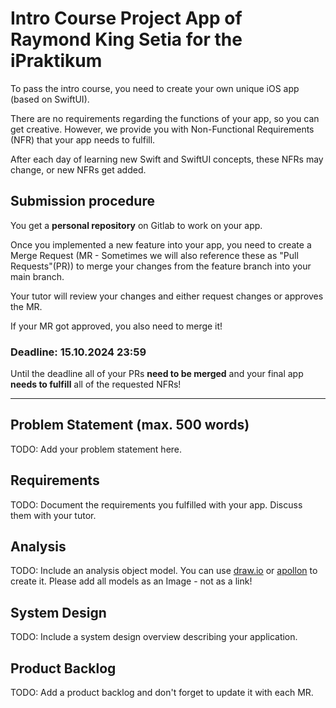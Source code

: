 # Intro Course Project App of Raymond King Setia for the iPraktikum

To pass the intro course, you need to create your own unique iOS app (based on SwiftUI).

There are no requirements regarding the functions of your app, so you can get creative.
However, we provide you with Non-Functional Requirements (NFR) that your app needs to fulfill.

After each day of learning new Swift and SwiftUI concepts, these NFRs may change, or new NFRs get added.

## Submission procedure

You get a **personal repository** on Gitlab to work on your app.

Once you implemented a new feature into your app, you need to create a Merge Request (MR - Sometimes we will also reference these as "Pull Requests"(PR)) to merge your changes from the feature branch into your main branch.

Your tutor will review your changes and either request changes or approves the MR.

If your MR got approved, you also need to merge it!

### Deadline: **15.10.2024 23:59**

Until the deadline all of your PRs **need to be merged** and your final app **needs to fulfill** all of the requested NFRs!

---

## Problem Statement (max. 500 words)

TODO: Add your problem statement here. 

## Requirements

TODO: Document the requirements you fulfilled with your app. Discuss them with your tutor.

## Analysis

TODO: Include an analysis object model. You can use [draw.io](https://draw.io) or [apollon](https://apollon.ase.cit.tum.de) to create it. Please add all models as an Image - not as a link!

## System Design

TODO: Include a system design overview describing your application.

## Product Backlog

TODO: Add a product backlog and don't forget to update it with each MR.
